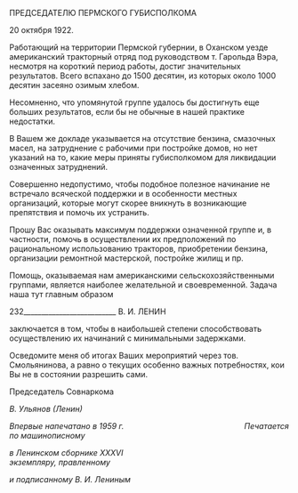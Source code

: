 ПРЕДСЕДАТЕЛЮ ПЕРМСКОГО ГУБИСПОЛКОМА

20 октября 1922.

Работающий на территории Пермской губернии, в Оханском уезде американский тракторный отряд под руководством т. Гарольда Вэра, несмотря на короткий период работы, достиг значительных результатов. Всего вспахано до 1500 десятин, из которых около 1000 десятин засеяно озимым хлебом.

Несомненно, что упомянутой группе удалось бы достигнуть еще больших результа­тов, если бы не обычные в нашей практике недостатки.

В Вашем же докладе указывается на отсутствие бензина, смазочных масел, на за­труднение с рабочими при постройке домов, но нет указаний на то, какие меры приня­ты губисполкомом для ликвидации означенных затруднений.

Совершенно недопустимо, чтобы подобное полезное начинание не встречало всяче­ской поддержки и в особенности местных организаций, которые могут скорее вникнуть в возникающие препятствия и помочь их устранить.

Прошу Вас оказывать максимум поддержки означенной группе и, в частности, по­мочь в осуществлении их предположений по рациональному использованию тракторов, приобретении бензина, организации ремонтной мастерской, постройке жилищ и пр.

Помощь, оказываемая нам американскими сельскохозяйственными группами, явля­ется наиболее желательной и своевременной. Задача наша тут главным образом

  

232__________________________ В. И. ЛЕНИН

заключается в том, чтобы в наибольшей степени способствовать осуществлению их на­чинаний с минимальными задержками.

Осведомите меня об итогах Ваших мероприятий через тов. Смольянинова, а равно о текущих особенно важных потребностях, кои Вы не в состоянии разрешить сами.

Председатель Совнаркома

_В. Ульянов (Ленин)_

_Впервые напечатано в 1959 г.                                                       Печатается по машинописному_

_в Ленинском сборнике_ _XXXVI_                                                               _экземпляру, правленному_

_и подписанному В. И. Лениным_